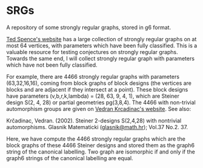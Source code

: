 # SRGs
A repository of some strongly regular graphs, stored in g6 format. 

[Ted Spence's website](https://www.maths.gla.ac.uk/~es/srgraphs.php) has a large collection of strongly regular graphs on at most 64 vertices, with parameters which have been fully classified. This is a valuable resource for testing conjectures on strongly regular graphs. Towards the same end, I will collect strongly regular graph with parameters which have not been fully classified. 

For example, there are 4466 strongly regular graphs with parameters (63,32,16,16), coming from block graphs of block designs (the vertices are blocks and are adjacent if they intersect at a point). These block designs have parameters (v,b,r,k,lambda) = (28, 63, 9, 4, 1), which are Steiner design S(2, 4, 28) or partial geometries pg(3,8,4). The 4466 with non-trivial automorphism groups are given on [Vedran Krcadinac's website](https://web.math.pmf.unizg.hr/~krcko/results/steiner.html). See also:

Krčadinac, Vedran. (2002). Steiner 2-designs S(2,4,28) with nontrivial automorphisms. Glasnik Matematicki (glasnik@math.hr); Vol.37 No.2. 37. 

Here, we have compute the 4466 strongly regular graphs which are the block graphs of these 4466 Steiner designs and stored them as the graph6 string of the canonical labelling. Two graph are isomorphic if and only if the graph6 strings of the canonical labelling are equal. 
